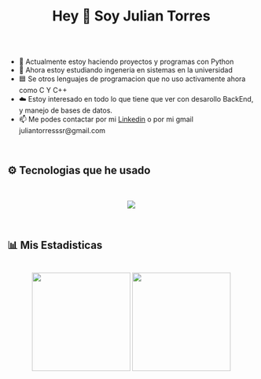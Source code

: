 <head>
  <h1 align="center">
    Hey 👋 Soy Julian Torres
  </h1>
  <br>
</head>


<body>
  
  <br>
  <ul>
    <li>🔭 Actualmente estoy haciendo proyectos y programas con Python</li>
    <li>🌱 Ahora estoy estudiando ingeneria en sistemas en la universidad</li>
    <li>🟦 Se otros lenguajes de programacion que no uso activamente ahora como C Y C++</li>
    <li>☁️ Estoy interesado en todo lo que tiene que ver con desarollo BackEnd, y manejo de bases de datos.</li>
    <li>📫 Me podes contactar por mi <a href="https://www.linkedin.com/feed/">Linkedin</a> o por mi gmail juliantorresssr@gmail.com</li>
  </ul>
  <br>
  
  <h2>
    ⚙️​ Tecnologias que he usado
  </h2>
  
  <br>
  <p align="center">
      <img src="https://skillicons.dev/icons?i=py,c,cpp,html,css,js,git,vscode" />
  </p>
  <br>

  <h2>
    📊​ Mis Estadisticas
  </h2>

  <br>
  <div align="center">
      <img height=200 src="https://github-readme-stats.vercel.app/api?username=JulianTs0&show_icons=true&title_color=6e1913&text_color=e60f00&icon_color=ffe554&border_color=ff4f4f&bg_color=0a0a0a"/>
      <img height=200 src="https://github-readme-stats.vercel.app/api/top-langs?username=JulianTs0&layout=compact&langs_count=8&card_width=320&title_color=6e1913&text_color=ffe554&border_color=ff4f4f&bg_color=0a0a0a"/>
  </div>
  <br>
  
</body>
